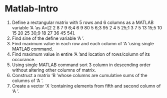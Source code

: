 # Matlab-Intro

1. Define a rectangular matrix with 5 rows and 6 columns as a MATLAB
variable ‘A ’as A=[2 2 8 7 9 6;4 6 9 80 5 6;3 95 2 4 5 25;1 3 7 5 13 15;5 10
15 20 25 30;9 18 27 36 45 54].
2. Find sine of the define variable ‘A ’.
3. Find maximum value in each row and each column of ‘A ’using single
MATLAB command.
4. Find maximum value in entire ‘A ’and location of rows/column of its
occurance.
5. Using single MATLAB command sort 3 column in descending order without
altering other columns of matrix.
6. Construct a matrix ‘B ’whose columns are cumulative sums of the columns
of ‘A ’.
8. Create a vector ‘X ’containing elements from fifth and second column of
‘A ’.
